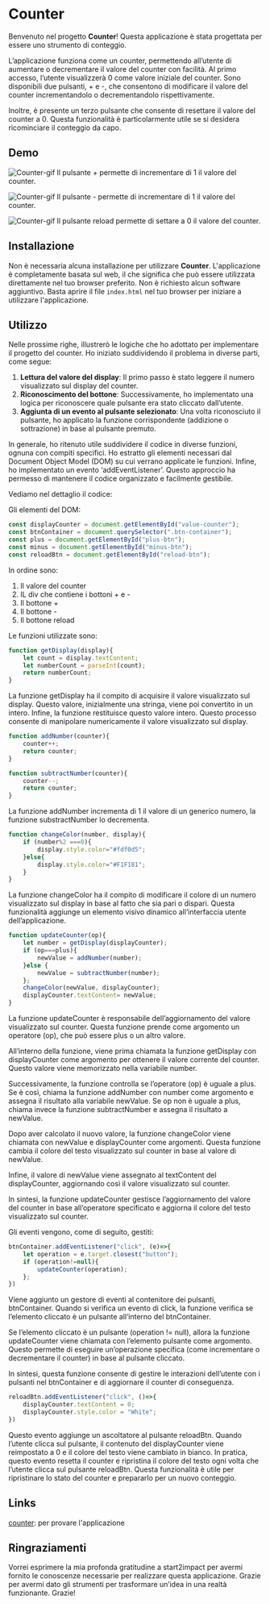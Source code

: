 # Counter 

Benvenuto nel progetto **Counter**! Questa applicazione è stata progettata per essere uno strumento di conteggio.

L’applicazione funziona come un counter, permettendo all’utente di aumentare o decrementare il valore del counter con facilità. Al primo accesso, l’utente visualizzerà 0 come valore iniziale del counter. Sono disponibili due pulsanti, + e -, che consentono di modificare il valore del counter incrementandolo o decrementandolo rispettivamente.

Inoltre, è presente un terzo pulsante che consente di resettare il valore del counter a 0. Questa funzionalità è particolarmente utile se si desidera ricominciare il conteggio da capo.  



## Demo 

![Counter-gif](./assets/img/img%20file%20readme/Gif%201.gif)
 Il pulsante + permette di incrementare di 1 il valore del counter.

![Counter-gif](./assets/img/img%20file%20readme/gif%202.gif)
 Il pulsante - permette di incrementare di 1 il valore del counter.

![Counter-gif](./assets/img/img%20file%20readme/gif%203.gif)
 Il pulsante reload permette di settare a 0 il valore del counter.


## Installazione

Non è necessaria alcuna installazione per utilizzare **Counter**. L'applicazione è completamente basata sul web, il che significa che può essere utilizzata direttamente nel tuo browser preferito. Non è richiesto alcun software aggiuntivo. Basta aprire il file `index.html` nel tuo browser per iniziare a utilizzare l'applicazione.

## Utilizzo

Nelle prossime righe, illustrerò le logiche che ho adottato per implementare il progetto del counter. Ho iniziato suddividendo il problema in diverse parti, come segue:

1. **Lettura del valore del display**: Il primo passo è stato leggere il numero visualizzato sul display del counter.
2. **Riconoscimento del bottone**: Successivamente, ho implementato una logica per riconoscere quale pulsante era stato cliccato dall’utente.
3. **Aggiunta di un evento al pulsante selezionato**: Una volta riconosciuto il pulsante, ho applicato la funzione corrispondente (addizione o sottrazione) in base al pulsante premuto.

In generale, ho ritenuto utile suddividere il codice in diverse funzioni, ognuna con compiti specifici. Ho estratto gli elementi necessari dal Document Object Model (DOM) su cui verrano applicate le funzioni. Infine, ho implementato un evento ‘addEventListener’. Questo approccio ha permesso di mantenere il codice organizzato e facilmente gestibile.

Vediamo nel dettaglio il codice: 

Gli elementi del DOM: 

```javascript
const displayCounter = document.getElementById("value-counter"); 
const btnContainer = document.querySelector(".btn-container"); 
const plus = document.getElementById("plus-btn"); 
const minus = document.getElementById("minus-btn"); 
const reloadBtn = document.getElementById("reload-btn"); 
 ``` 
In ordine sono:
1. Il valore del counter
2. IL div che contiene i bottoni + e -
3. Il bottone +
4. Il bottone -
5. Il bottone reload 


Le funzioni utilizzate sono:

```javascript
function getDisplay(display){
    let count = display.textContent;
    let numberCount = parseInt(count);
    return numberCount;
}
 ``` 
La funzione getDisplay ha il compito di acquisire il valore visualizzato sul display. Questo valore, inizialmente una stringa, viene poi convertito in un intero. Infine, la funzione restituisce questo valore intero. Questo processo consente di manipolare numericamente il valore visualizzato sul display.  

```javascript
function addNumber(counter){
    counter++;
    return counter;
}

function subtractNumber(counter){
    counter--;
    return counter;
}
 ```
La funzione addNumber incrementa di 1 il valore di un generico numero, la funzione substractNumber lo decrementa. 


```javascript
function changeColor(number, display){
    if (number%2 ===0){
        display.style.color="#fdf0d5";
    }else{
        display.style.color="#F1F181";
    }   
}
 ``` 
La funzione changeColor ha il compito di modificare il colore di un numero visualizzato sul display in base al fatto che sia pari o dispari. Questa funzionalità aggiunge un elemento visivo dinamico all’interfaccia utente dell’applicazione. 


```javascript
function updateCounter(op){
    let number = getDisplay(displayCounter);
    if (op===plus){
        newValue = addNumber(number);
    }else {
        newValue = subtractNumber(number);
    };
    changeColor(newValue, displayCounter);
    displayCounter.textContent= newValue;
}
 ``` 
La funzione updateCounter è responsabile dell’aggiornamento del valore visualizzato sul counter. Questa funzione prende come argomento un operatore (op), che può essere plus o un altro valore.

All’interno della funzione, viene prima chiamata la funzione getDisplay con displayCounter come argomento per ottenere il valore corrente del counter. Questo valore viene memorizzato nella variabile number.

Successivamente, la funzione controlla se l’operatore (op) è uguale a plus. Se è così, chiama la funzione addNumber con number come argomento e assegna il risultato alla variabile newValue. Se op non è uguale a plus, chiama invece la funzione subtractNumber e assegna il risultato a newValue.

Dopo aver calcolato il nuovo valore, la funzione changeColor viene chiamata con newValue e displayCounter come argomenti. Questa funzione cambia il colore del testo visualizzato sul counter in base al valore di newValue.

Infine, il valore di newValue viene assegnato al textContent del displayCounter, aggiornando così il valore visualizzato sul counter.

In sintesi, la funzione updateCounter gestisce l’aggiornamento del valore del counter in base all’operatore specificato e aggiorna il colore del testo visualizzato sul counter.    

Gli eventi vengono, come di seguito, gestiti:

```javascript
btnContainer.addEventListener("click", (e)=>{
    let operation = e.target.closest("button");
    if (operation!=null){
        updateCounter(operation);
    };
}) 
 ``` 
Viene aggiunto un gestore di eventi al contenitore dei pulsanti, btnContainer.  Quando si verifica un evento di click, la funzione verifica se l’elemento cliccato è un pulsante all’interno del btnContainer.

Se l’elemento cliccato è un pulsante (operation != null), allora la funzione updateCounter viene chiamata con l’elemento pulsante come argomento. Questo permette di eseguire un’operazione specifica (come incrementare o decrementare il counter) in base al pulsante cliccato.

In sintesi, questa funzione consente di gestire le interazioni dell’utente con i pulsanti nel btnContainer e di aggiornare il counter di conseguenza. 

```javascript
reloadBtn.addEventListener("click", ()=>{
    displayCounter.textContent = 0;
    displayCounter.style.color = "White";
})
 ``` 

Questo evento aggiunge un ascoltatore al pulsante reloadBtn. Quando l’utente clicca sul pulsante, il contenuto del displayCounter viene reimpostato a 0 e il colore del testo viene cambiato in bianco. In pratica, questo evento resetta il counter e ripristina il colore del testo ogni volta che l’utente clicca sul pulsante reloadBtn. Questa funzionalità è utile per ripristinare lo stato del counter e prepararlo per un nuovo conteggio.


## Links

[counter](https://dora2607.github.io/Progetto-JavaScript-Basics-di-Addolorata-Sparagno/): per provare l'applicazione

## Ringraziamenti 
Vorrei esprimere la mia profonda gratitudine a start2impact per avermi fornito le conoscenze necessarie per realizzare questa applicazione. Grazie per avermi dato gli strumenti per trasformare un’idea in una realtà funzionante. Grazie!